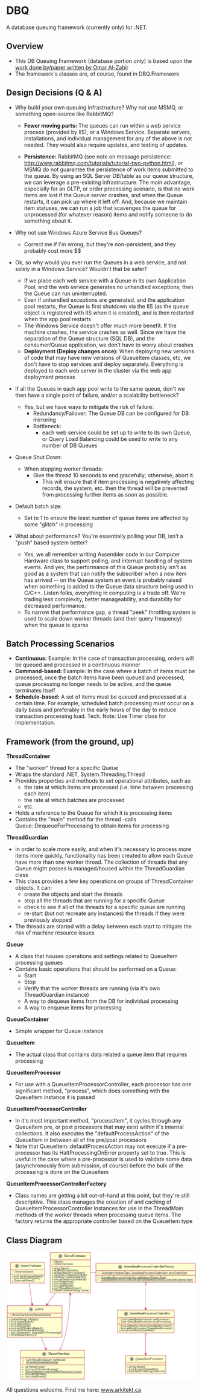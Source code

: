 DBQ
===

A database queuing framework (currently only) for .NET.

Overview
--------

- This DB Queuing Framework (database portion only) is based upon the [work done by/paper written by Omar Al-Zabir](http://omaralzabir.com/building-high-performance-queue-in-database-for-storing-orders-notifications-tasks/)
- The framework's classes are, of course, found in DBQ.Framework

Design Decisions (Q & A)
----------------

- Why build your own queuing infrastructure? Why not use MSMQ, or something open-source like RabbitMQ?
	- **Fewer moving parts:** The queues can run within a web service process (provided by IIS), or a Windows Service. 
	Separate servers, installations, and individual management for any of the above is not needed. They would also require updates, and testing of updates.

	- **Persistence:** RabbitMQ (see note on message persistence: http://www.rabbitmq.com/tutorials/tutorial-two-python.html), 
	or MSMQ do not guarantee the persistence of work items submitted to the queue. By using an SQL Server DB/table as our queue structure,
	we can leverage a pre-existing infrastructure. The main advantage, especially for an OLTP, or order processing scenario,
	is that no work items are lost if the Queue server crashes, and when the Queue restarts, it can pick up where it left off.
	And, because we maintain item statuses, we can run a job that scavenges the queue for unprocessed (for whatever reason) items 
	and notify someone to do something about it.
	
- Why not use Windows Azure Service Bus Queues?
	- Correct me if I'm wrong, but they're non-persistent, and they probably cost more $$
	
- Ok, so why would you ever run the Queues in a web service, and not solely in a Windows Service? Wouldn't that be safer?
	- If we place each web service with a Queue in its own Application Pool, and the web service generates no unhandled exceptions, 
	then the Queue can run uninterrupted.
	- Even if unhandled exceptions are generated, and the application pool restarts, the Queue is first shutdown via the 
	IIS (as the queue object is registered with IIS when it is created), and is then restarted when the app pool restarts
	- The Windows Service doesn't offer much more benefit. If the machine crashes, the service crashes as well. 
	Since we have the separation of the Queue structure (SQL DB), and the consumer/Queue application, 
	we don't have to worry about crashes
	- **Deployment (Deploy changes once):** When deploying new versions of code that may have new versions of QueueItem classes, 
	etc, we don't have to stop services and deploy separately. Everything is deployed to each web server in the cluster via the 
	web app deployment process
	
- If all the Queues in each app pool write to the same queue, don't we then have a single point of failure, 
and/or a scalability bottleneck?
	- Yes, but we have ways to mitigate the risk of failure:
		- Redundancy/Failover: The Queue DB can be configured for DB mirroring
		- Bottleneck:
			- each web service could be set up to write to its own Queue, or Query Load Balancing could be used to write to 
			any number of DB Queues
			
- Queue Shut Down:
	- When stopping worker threads:
		- Give the thread 10 seconds to end gracefully; otherwise, abort it.
			- This will ensure that if item processing is negatively affecting records, the system, etc. then the thread will be prevented from processing further items as soon as possible.
			
- Default batch size:
	- Set to 1 to ensure the least number of queue items are affected by some "glitch" in processing
	
- What about performance? You're essentially polling your DB, isn't a "push" based system better? 
	- Yes, we all remember writing Assembler code in our Computer Hardware class to support polling, and interrupt handling of system events.
	And yes, the performance of this Queue probably isn't as good as a system that can notify the subscriber when a new item has arrived -- 
	on the Queue system an event is probably raised when something is added to the Queue data structure being used in C/C++.
	Listen folks, everything in computing is a trade off. We're trading less complexity, better manageability, and durability for decreased performance.
	- To narrow that performance gap, a thread "peek" throttling system is used to scale down worker threads (and their query frequency) when the queue is sparse
	
Batch Processing Scenarios
--------------------------

- **Continuous:** Example: In the case of transaction processing, orders will be queued and processed in a continuous manner
- **Command-based:** Example: In the case where a batch of items must be processed, once the batch items have been queued and processed, queue processing no longer needs to be active, and the queue terminates itself
- **Schedule-based:** A set of items must be queued and processed at a certain time. For example, scheduled batch processing must occur on a daily basis and preferably in the early hours of the day to reduce transaction processing load. 
Tech. Note: Use Timer class for implementation.

Framework (from the ground, up)
-------------------------------

**ThreadContainer**

- The "worker" thread for a specific Queue
- Wraps the standard .NET, System.Threading.Thread
- Provides properties and methods to set operational attributes, such as:
	- the rate at which items are processed (i.e. time between processing each item)
	- the rate at which batches are processed
	- etc.
- Holds a reference to the Queue for which it is processing items
- Contains the "main" method for the thread
	-calls Queue::DequeueForProcessing to obtain items for processing

**ThreadGuardian**

- In order to scale more easily, and when it's necessary to process more items more quickly, functionality has been created to allow each Queue have more than one worker thread. The collection of threads that any Queue might posses is managed/housed within the ThreadGuardian class
- This class provides a few key operations on groups of ThreadContainer objects. It can:
	- create the objects and start the threads
	- stop all the threads that are running for a specific Queue
	- check to see if all of the threads for a specific queue are running
	- re-start (but not recreate any instances) the threads if they were previously stopped
- The threads are started with a delay between each start to mitigate the risk of machine resource issues

**Queue**

- A class that houses operations and settings related to QueueItem processing queues
- Contains basic operations that should be performed on a Queue:
	- Start
	- Stop
	- Verify that the worker threads are running (via it's own ThreadGuardian instance)
	- A way to dequeue items from the DB for individual processing
	- A way to enqueue items for processing

**QueueContainer**

- Simple wrapper for Queue instance

**QueueItem**

- The actual class that contains data related a queue item that requires processing

**QueueItemProcessor**

- For use with a QueueItemProcessorController, each processor has one significant method, "process", which does something with the QueueItem instance it is passed

**QueueItemProcessorController**

- In it's most important method, "processItem", it cycles through any QueueItem pre, or post processors that may exist within it's internal collections. It also executes the "defaultProcessAction" of the QueueItem in between all of the pre/post processors
- Note that QueueItem::defaultProcessAction may not execute if a pre-processor has its HaltProcessingOnError property set to true. This is useful in the case where a pre-processor is used to validate some data (asynchronously from submission, of course) before the bulk of the processing is done on the QueueItem

**QueueItemProcessorControllerFactory**

- Class names are getting a bit out-of-hand at this point, but they're still descriptive. This class manages the creation of and caching of QueueItemProcessorController instances for use in the ThreadMain methods of the worker threads when processing queue items. The factory returns the appropriate controller based on the QueueItem type

Class Diagram
-------------

![Framework Class Diagram](https://github.com/triniMahn/DBQ/raw/master/DBQ/Doc/Framework_Class_Diagram.png)

All questions welcome. Find me here: www.arkitekt.ca



